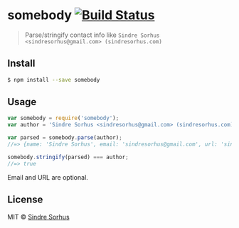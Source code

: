# somebody [![Build Status](https://travis-ci.org/sindresorhus/somebody.svg?branch=master)](https://travis-ci.org/sindresorhus/somebody)

> Parse/stringify contact info like `Sindre Sorhus <sindresorhus@gmail.com> (sindresorhus.com)`


## Install

```sh
$ npm install --save somebody
```


## Usage

```js
var somebody = require('somebody');
var author = 'Sindre Sorhus <sindresorhus@gmail.com> (sindresorhus.com)';

var parsed = somebody.parse(author);
//=> {name: 'Sindre Sorhus', email: 'sindresorhus@gmail.com', url: 'sindresorhus.com'}

somebody.stringify(parsed) === author;
//=> true
```

Email and URL are optional.


## License

MIT © [Sindre Sorhus](http://sindresorhus.com)
